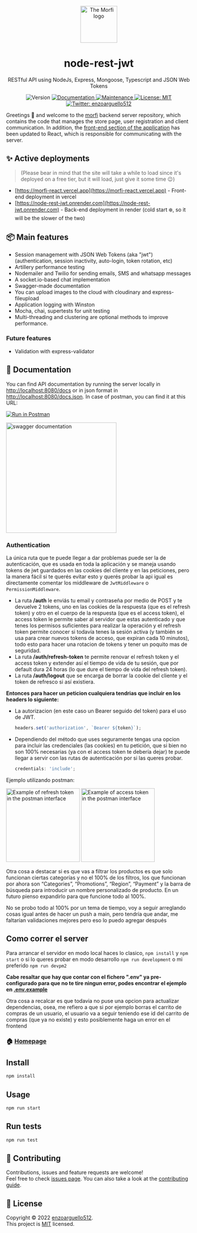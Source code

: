 <p align="center">
  <a href="https://morfi-react.vercel.app">
    <img src="https://i.imgur.com/cDNjn1M.png" alt="The Morfi logo" height="100">
  </a>
  <h1 align="center">node-rest-jwt</h1>
  <p align="center">RESTful API using NodeJs, Express, Mongoose, Typescript and JSON Web Tokens<p>
  <p align="center">
  <img alt="Version" src="https://img.shields.io/badge/version-0.1.0-blue.svg?cacheSeconds=2592000" />
  <a href="https://github.com/enzoarguello512/api-rest-ecommerce#readme" target="_blank">
    <img alt="Documentation" src="https://img.shields.io/badge/documentation-yes-brightgreen.svg" />
  </a>
  <a href="https://github.com/enzoarguello512/api-rest-ecommerce/graphs/commit-activity" target="_blank">
    <img alt="Maintenance" src="https://img.shields.io/badge/Maintained%3F-yes-green.svg" />
  </a>
  <a href="https://github.com/enzoarguello512/api-rest-ecommerce/blob/master/LICENSE" target="_blank">
    <img alt="License: MIT" src="https://img.shields.io/github/license/enzoarguello512/node-rest-jwt" />
  </a>
  <a href="https://twitter.com/enzoarguello512" target="_blank">
    <img alt="Twitter: enzoarguello512" src="https://img.shields.io/twitter/follow/enzoarguello512.svg?style=social" />
  </a>
</p>
</p>

Greetings 👋 and welcome to the [morfi](https://github.com/enzoarguello512/morfi) backend server repository, which contains the code that manages the store page, user registration and client communication. In addition, the [front-end section of the application](https://github.com/enzoarguello512/morfi-react) has been updated to React, which is responsible for communicating with the server.

## ✨ Active deployments

> (Please bear in mind that the site will take a while to load since it's deployed on a free tier, but it will load, just give it some time 😉)

- [https://morfi-react.vercel.app](https://morfi-react.vercel.app) - Front-end deployment in vercel
- [https://node-rest-jwt.onrender.com](https://node-rest-jwt.onrender.com) - Back-end deployment in render (cold start ❄️, so it will be the slower of the two)

## 📦 Main features

- Session management with JSON Web Tokens (aka "jwt") (authentication, session inactivity, auto-login, token rotation, etc)
- Artillery performance testing
- Nodemailer and Twilio for sending emails, SMS and whatsapp messages
- A socket.io-based chat implementation
- Swagger-made documentation
- You can upload images to the cloud with cloudinary and express-fileupload
- Application logging with Winston
- Mocha, chai, supertests for unit testing
- Multi-threading and clustering are optional methods to improve performance.

### Future features

- Validation with express-validator

## 📄 Documentation

You can find API documentation by running the server locally in [http://localhost:8080/docs](http://localhost:8080/docs) or in json format in [http://localhost:8080/docs.json](http://localhost:8080/docs.json). In case of postman, you can find it at this URL:

[![Run in Postman](https://run.pstmn.io/button.svg)](https://app.getpostman.com/run-collection/21804622-0cbf027e-b7d9-43d9-b3fa-8420678ff43e?action=collection%2Ffork&collection-url=entityId%3D21804622-0cbf027e-b7d9-43d9-b3fa-8420678ff43e%26entityType%3Dcollection%26workspaceId%3D24718fbd-be5a-41e1-a995-e91f81e3a8fe)

  <img src="https://user-images.githubusercontent.com/75096734/208274577-0ad2dc20-f114-4679-9158-a4ea25e5b867.png" alt="swagger documentation" height="300">

### Authentication

La única ruta que te puede llegar a dar problemas puede ser la de autenticación,
que es usada en toda la aplicación y se maneja usando tokens de jwt guardados en
las cookies del cliente y en las peticiones, pero la manera fácil si te querés
evitar esto y querés probar la api igual es directamente comentar los middleware
de `JwtMiddleware` o `PermissionMiddleware`.

- La ruta **/auth** le enviás tu email y contraseña por medio de POST y te devuelve
  2 tokens, uno en las cookies de la respuesta (que es el refresh token) y otro
  en el cuerpo de la respuesta (que es el access token), el access token le
  permite saber al servidor que estas autenticado y que tenes los permisos
  suficientes para realizar la operación y el refresh token permite conocer si
  todavía tenes la sesión activa (y también se usa para crear nuevos tokens de
  acceso, que expiran cada 10 minutos), todo esto para hacer una rotacion de
  tokens y tener un poquito mas de seguridad.
- La ruta **/auth/refresh-token** te permite renovar el refresh token y el access token
  y extender así el tiempo de vida de tu sesión, que por default dura 24 horas
  (lo que dure el tiempo de vida del refresh token).
- La ruta **/auth/logout** que se encarga de borrar la cookie del cliente y el token de
  refresco si así existiera.

**Entonces para hacer un peticion cualquiera tendrias que incluir en los headers
lo siguiente:**

- La autorizacion (en este caso un Bearer seguido del token) para el uso de JWT.

  ```javascript
  headers.set('authorization', `Bearer ${token}`);
  ```

- Dependiendo del método que uses seguramente tengas una opcion para incluir las
  credenciales (las cookies) en tu petición, que si bien no son 100% necesarias
  (ya con el access token te debería dejar) te puede llegar a servir con las
  rutas de autenticación por si las queres probar.

  ```javascript
  credentials: 'include';
  ```

Ejemplo utilizando postman:

<img src="https://user-images.githubusercontent.com/75096734/208273023-801073a1-bf18-433c-adb9-59f7411b1384.png" alt="Example of refresh token in the postman interface" height="200">
<img src="https://user-images.githubusercontent.com/75096734/208273305-629efb38-1e90-41af-b8db-564a44efa241.png" alt="Example of access token in the postman interface" height="200">

Otra cosa a destacar si es que vas a filtrar los productos es que solo funcionan
ciertas categorías y no el 100% de los filtros, los que funcionan por ahora son
“Categories”, “Promotions”, “Region”, “Payment” y la barra de búsqueda para
introducir un nombre personalizado de producto. En un futuro pienso expandirlo
para que funcione todo al 100%.

No se probo todo al 100% por un tema de tiempo, voy a seguir arreglando cosas
igual antes de hacer un push a main, pero tendría que andar, me faltarían
validaciones mejores pero eso lo puedo agregar después

## Como correr el server

Para arrancar el servidor en modo local haces lo clasico, `npm install` y `npm start` o si lo
queres probar en modo desarrollo `npm run development` o mi preferido `npm run devpm2`

**Cabe resaltar que hay que contar con el fichero ".env" ya pre-configurado para
que no te tire ningun error, podes encontrar el ejemplo en [.env.example](https://github.com/enzoarguello512/node-rest-jwt/blob/develop/.env.example)**

Otra cosa a recalcar es que todavia no puse una opcion para actualizar dependencias, osea, me refiero a que si por ejemplo borras el carrito de compras de un usuario, el usuario va a seguir teniendo ese id del carrito de compras (que ya no existe) y esto posiblemente haga un error en el frontend

### 🏠 [Homepage](https://github.com/enzoarguello512/api-rest-ecommerce#readme)

## Install

```sh
npm install
```

## Usage

```sh
npm run start
```

## Run tests

```sh
npm run test
```

## 🤝 Contributing

Contributions, issues and feature requests are welcome!<br />Feel free to check
[issues page](https://github.com/enzoarguello512/api-rest-ecommerce/issues). You
can also take a look at the [contributing guide](https://github.com/enzoarguello512/api-rest-ecommerce/blob/master/CONTRIBUTING.md).

## 📝 License

Copyright © 2022 [enzoarguello512](https://github.com/enzoarguello512).<br />
This project is
[MIT](https://github.com/enzoarguello512/api-rest-ecommerce/blob/master/LICENSE)
licensed.

